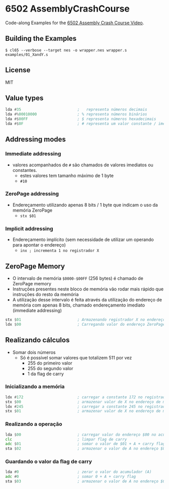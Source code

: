 # 6502 AssemblyCrashCourse

Code-along Examples for the [6502 Assembly Crash Course Video](https://www.youtube.com/watch?v=yEiNs7pKNh8).

## Building the Examples

```shell
$ cl65 --verbose --target nes -o wrapper.nes wrapper.s examples/01_XandY.s
```

## License

MIT

## Value types

```asm
lda #35                         ;   representa números decimais
lda #%00010000                  ; % representa números binários
lda #$00FF                      ; $ representa números hexadecimais
lda #$0F                        ; # representa um valor constante / imediato
```

## Addressing modes

### Immediate addressing

- valores acompanhados de `#` são chamados de valores imediatos ou constantes.
  - estes valores tem tamanho máximo de 1 byte
  - `#10`

### ZeroPage addressing

- Endereçamento utilizando apenas 8 bits / 1 byte que indicam o uso da memória ZeroPage
  - `stx $01`

### Implicit addressing

- Endereçamento implícito (sem necessidade de utilizar um operando para apontar o endereço)
  - `inx ; incrementa 1 no registrador X`

## ZeroPage Memory

- O intervalo de memória `$0000-$00FF` (256 bytes) é chamado de ZeroPage memory
- Instruções presentes neste bloco de memória vão rodar mais rápido que instruções do resto da memória
- A utilização desse intervalo é feita através da utilização do endereço de memória com apenas 8 bits, chamado endereçamento imediato (immediate addressing)

```asm
stx $01                         ; Armazenando registrador X no endereço ZeroPage $01
ldx $00                         ; Carregando valor do endereço ZeroPage $00 no registrador X
```

## Realizando cálculos

- Somar dois números
  - Só é possível somar valores que totalizem 511 por vez
    - 255 do primeiro valor
    - 255 do segundo valor
    - 1 da flag de carry

### Inicializando a memória

```asm
ldx #172                        ; carregar a constante 172 no registrador X
stx $00                         ; armazenar valor de X no endereço de memória $00
ldx #245                        ; carregar a constante 245 no registrador X
stx $01                         ; armazenar valor de X no endereço de memória $01
```

### Realizando a operação

```asm
lda $00                         ; carregar valor do endereço $00 no acumulador (A)
clc                             ; limpar flag de carry
adc $01                         ; somar o valor de $01 + A + carry flag
sta $02                         ; armazenar o valor de A no endereço $02
```

### Guardando o valor da flag de carry

```asm
lda #0                          ; zerar o valor do acumulador (A)
adc #0                          ; somar 0 + A + carry flag
sta $03                         ; armazenar o valor de A no endereço $03
```
